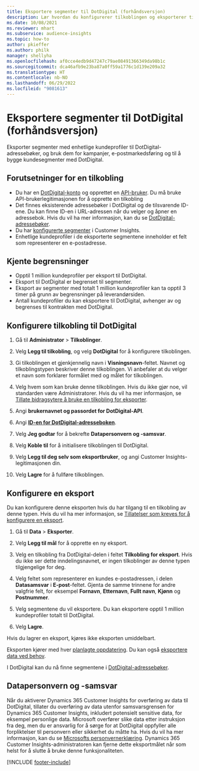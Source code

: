 ```yaml
---
title: Eksportere segmenter til DotDigital (forhåndsversjon)
description: Lær hvordan du konfigurerer tilkoblingen og eksporterer til DotDigital.
ms.date: 10/08/2021
ms.reviewer: mhart
ms.subservice: audience-insights
ms.topic: how-to
author: pkieffer
ms.author: philk
manager: shellyha
ms.openlocfilehash: af0cce4edb9d47247c79ae08491366349da98b1c
ms.sourcegitcommit: dca46afb9e23ba87a0ff59a1776c1d139e209a32
ms.translationtype: HT
ms.contentlocale: nb-NO
ms.lasthandoff: 06/29/2022
ms.locfileid: "9081613"
---
```

# <a name="export-segments-to-dotdigital-preview"></a>Eksportere segmenter til DotDigital (forhåndsversjon)

Eksporter segmenter med enhetlige kundeprofiler til DotDigital-adressebøker, og bruk dem for kampanjer, e-postmarkedsføring og til å bygge kundesegmenter med DotDigital. 

## <a name="prerequisites-for-a-connection"></a>Forutsetninger for en tilkobling

-   Du har en [DotDigital-konto](https://dotdigital.com/) og opprettet en [API-bruker](https://support.dotdigital.com/hc/articles/115001718730-How-do-I-create-an-API-user). Du må bruke API-brukerlegitimasjonen for å opprette en tilkobling
-   Det finnes eksisterende adressebøker i DotDigital og de tilsvarende ID-ene. Du kan finne ID-en i URL-adressen når du velger og åpner en adressebok. Hvis du vil ha mer informasjon, kan du se [DotDigital-adressebøker](https://support.dotdigital.com/hc/articles/212211968-Creating-an-address-book).
-   Du har [konfigurerte segmenter](segments.md) i Customer Insights.
-   Enhetlige kundeprofiler i de eksporterte segmentene inneholder et felt som representerer en e-postadresse.

## <a name="known-limitations"></a>Kjente begrensninger

- Opptil 1 million kundeprofiler per eksport til DotDigital.
- Eksport til DotDigital er begrenset til segmenter.
- Eksport av segmenter med totalt 1 million kundeprofiler kan ta opptil 3 timer på grunn av begrensninger på leverandørsiden. 
- Antall kundeprofiler du kan eksportere til DotDigital, avhenger av og begrenses til kontrakten med DotDigital.

## <a name="set-up-connection-to-dotdigital"></a>Konfigurere tilkobling til DotDigital

1. Gå til **Administrator** > **Tilkoblinger**.

1. Velg **Legg til tilkobling**, og velg **DotDigital** for å konfigurere tilkoblingen.

1. Gi tilkoblingen et gjenkjennelig navn i **Visningsnavn**-feltet. Navnet og tilkoblingstypen beskriver denne tilkoblingen. Vi anbefaler at du velger et navn som forklarer formålet med og målet for tilkoblingen.

1. Velg hvem som kan bruke denne tilkoblingen. Hvis du ikke gjør noe, vil standarden være Administratorer. Hvis du vil ha mer informasjon, se [Tillate bidragsytere å bruke en tilkobling for eksporter](connections.md#allow-contributors-to-use-a-connection-for-exports).

1. Angi **brukernavnet og passordet for DotDigital-API**. 

1. Angi **[ID-en for DotDigital-adresseboken](https://support.dotdigital.com/hc/articles/212211968-Creating-an-address-book)**.

1. Velg **Jeg godtar** for å bekrefte **Datapersonvern og -samsvar**.

1. Velg **Koble til** for å initialisere tilkoblingen til DotDigital.

1. Velg **Legg til deg selv som eksportbruker**, og angi Customer Insights-legitimasjonen din.

1. Velg **Lagre** for å fullføre tilkoblingen. 

## <a name="configure-an-export"></a>Konfigurere en eksport

Du kan konfigurere denne eksporten hvis du har tilgang til en tilkobling av denne typen. Hvis du vil ha mer informasjon, se [Tillatelser som kreves for å konfigurere en eksport](export-destinations.md#set-up-a-new-export).

1. Gå til **Data** > **Eksporter**.

1. Velg **Legg til mål** for å opprette en ny eksport.

1. Velg en tilkobling fra DotDigital-delen i feltet **Tilkobling for eksport**. Hvis du ikke ser dette inndelingsnavnet, er ingen tilkoblinger av denne typen tilgjengelige for deg.


1. Velg feltet som representerer en kundes e-postadressen, i delen **Datasamsvar** i **E-post**-feltet. Gjenta de samme trinnene for andre valgfrie felt, for eksempel **Fornavn**, **Etternavn**, **Fullt navn**, **Kjønn** og **Postnummer**.

1. Velg segmentene du vil eksportere. Du kan eksportere opptil 1 million kundeprofiler totalt til DotDigital.

1. Velg **Lagre**.

Hvis du lagrer en eksport, kjøres ikke eksporten umiddelbart.

Eksporten kjører med hver [planlagte oppdatering](system.md#schedule-tab). Du kan også [eksportere data ved behov](export-destinations.md#run-exports-on-demand). 
 
I DotDigital kan du nå finne segmentene i [DotDigital-adressebøker](https://support.dotdigital.com/hc/articles/212211968-Creating-an-address-book).


## <a name="data-privacy-and-compliance"></a>Datapersonvern og -samsvar

Når du aktiverer Dynamics 365 Customer Insights for overføring av data til DotDigital, tillater du overføring av data utenfor samsvarsgrensen for Dynamics 365 Customer Insights, inkludert potensielt sensitive data, for eksempel personlige data. Microsoft overfører slike data etter instruksjon fra deg, men du er ansvarlig for å sørge for at DotDigital oppfyller alle forpliktelser til personvern eller sikkerhet du måtte ha. Hvis du vil ha mer informasjon, kan du se [Microsofts personvernerklæring](https://go.microsoft.com/fwlink/?linkid=396732).
Dynamics 365 Customer Insights-administratoren kan fjerne dette eksportmålet når som helst for å slutte å bruke denne funksjonaliteten.


[!INCLUDE [footer-include](includes/footer-banner.md)]
